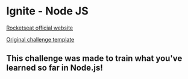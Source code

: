 # Ignite - Node JS

[Rocketseat official website](https://www.rocketseat.com.br/)

[Original challenge template](https://github.com/rocketseat-education/ignite-template-conceitos-do-nodejs)

## This challenge was made to train what you've learned so far in Node.js!